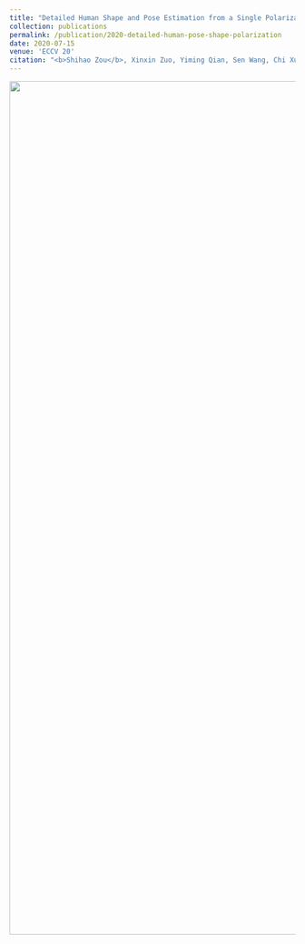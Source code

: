 ```yaml
---
title: "Detailed Human Shape and Pose Estimation from a Single Polarization Image"
collection: publications
permalink: /publication/2020-detailed-human-pose-shape-polarization
date: 2020-07-15
venue: 'ECCV 20'
citation: "<b>Shihao Zou</b>, Xinxin Zuo, Yiming Qian, Sen Wang, Chi Xu, Minglun Gong and Li Cheng. In Proceedings of the 16th European Conference on Computer Vision (ECCV) 2020."
---
```

<img src="/images/pubilication_image_videos/demo_detailed_shape.gif" width="1500"/>


